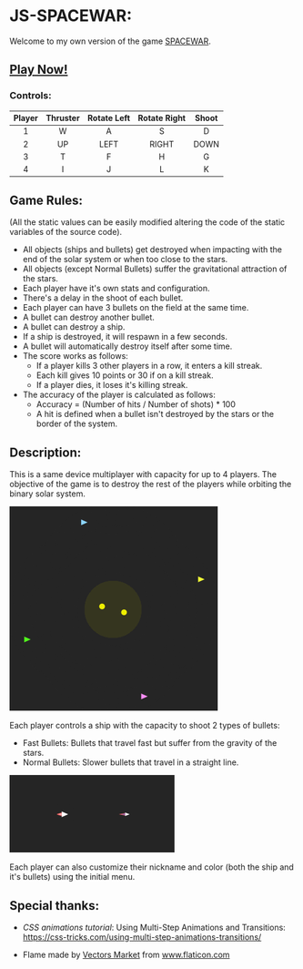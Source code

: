 # JS-SPACEWAR:

Welcome to my own version of the game [SPACEWAR](https://en.wikipedia.org/wiki/Spacewar!).

## [**Play Now!**](https://jkutkut.github.io/JS-SPACEWAR/)

### Controls:
|Player|Thruster|Rotate Left|Rotate Right|Shoot|
|:---:|:---:|:---:|:---:|:---:|
|1|W|A|S|D|
|2|UP|LEFT|RIGHT|DOWN|
|3|T|F|H|G|
|4|I|J|L|K|

## Game Rules:
(All the static values can be easily modified altering the code of the static variables of the source code).
- All objects (ships and bullets) get destroyed when impacting with the end of the solar system or when too close to the stars.
- All objects (except Normal Bullets) suffer the gravitational attraction of the stars.
- Each player have it's own stats and configuration.
- There's a delay in the shoot of each bullet.
- Each player can have 3 bullets on the field at the same time.
- A bullet can destroy another bullet.
- A bullet can destroy a ship.
- If a ship is destroyed, it will respawn in a few seconds.
- A bullet will automatically destroy itself after some time.
- The score works as follows:
  - If a player kills 3 other players in a row, it enters a kill streak.
  - Each kill gives 10 points or 30 if on a kill streak.
  - If a player dies, it loses it's killing streak.
- The accuracy of the player is calculated as follows:
  - Accuracy = (Number of hits / Number of shots) * 100
  - A hit is defined when a bullet isn't destroyed by the stars or the border of the system.


## Description:
This is a same device multiplayer with capacity for up to 4 players. The objective of the game is to destroy the rest of the players while orbiting the binary solar system.

![Example of game](./Res/Img/docs/SPACEWAR.png)

Each player controls a ship with the capacity to shoot 2 types of bullets:
- Fast Bullets: Bullets that travel fast but suffer from the gravity of the stars.
- Normal Bullets: Slower bullets that travel in a straight line.

![Example of player](./Res/Img/docs/player.png)

Each player can also customize their nickname and color (both the ship and it's bullets) using the initial menu.

## Special thanks:

- *CSS animations tutorial*: Using Multi-Step Animations and Transitions: https://css-tricks.com/using-multi-step-animations-transitions/

- <div>Flame made by <a href="https://www.flaticon.com/authors/vectors-market" title="Vectors Market">Vectors Market</a> from <a href="https://www.flaticon.com/" title="Flaticon">www.flaticon.com</a></div>